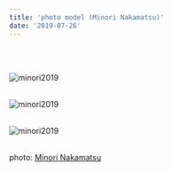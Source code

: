 ```yaml
---
title: 'photo model (Minori Nakamatsu)'
date: '2019-07-26'
---
```

<br>
<br>

![minori2019](/images/minori2019/minori2019_1.jpg)
<br>
<br>

![minori2019](/images/minori2019/minori2019_2.jpg)
<br>
<br>

![minori2019](/images/minori2019/minori2019_3.jpg)
<br>
<br>

photo: [Minori Nakamatsu](https://www.instagram.com/ironim_31/)


<br>
<br>
<!-- 
#h1
##h2
###h3
####h4
#####h5
######h6
- brabra is list
**bold text**
_Italic_ or *Italic*

-->